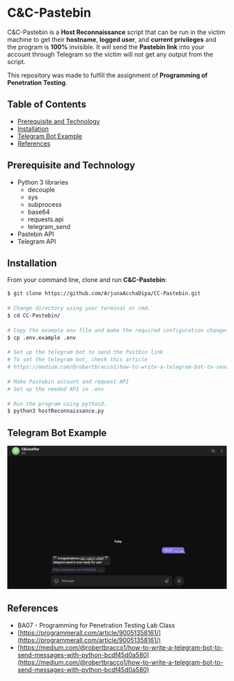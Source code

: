# C&C-Pastebin

C&C-Pastebin is a **Host Reconnaissance** script that can be run in the victim machine to get their **hostname**, **logged user**, and **current privileges** and the program is **100%** invisible. It will send the **Pastebin link** into your account through Telegram so the victim will not get any output from the script.

This repository was made to fulfill the assignment of **Programming of Penetration Testing**.

## Table of Contents
* [Prerequisite and Technology](#prerequisite-and-technology)
* [Installation](#installation)
* [Telegram Bot Example](#telegram-bot-example)
* [References](#references)

## Prerequisite and Technology
- Python 3 libraries
    - decouple
    - sys
    - subprocess
    - base64
    - requests.api
    - telegram_send
- Pastebin API
- Telegram API

## Installation

From your command line, clone and run **C&C-Pastebin**:
```bash
$ git clone https://github.com/ArjunaAcchaDipa/CC-Pastebin.git

# Change directory using your terminal or cmd.
$ cd CC-Pastebin/

# Copy the example env file and make the required configuration changes in the .env file.
$ cp .env.example .env

# Set up the telegram bot to send the Pastbin link
# To set the telegram bot, check this article
# https://medium.com/@robertbracco1/how-to-write-a-telegram-bot-to-send-messages-with-python-bcdf45d0a580

# Make Pastebin account and request API
# Set up the needed API in .env

# Run the program using python3.
$ python3 hostReconnaissance.py
```

## Telegram Bot Example

![](img/resultExample.jpg)

## References
- BA07 - Programming for Penetration Testing Lab Class
- [https://programmerall.com/article/90051358161/](https://programmerall.com/article/90051358161/)
- [https://medium.com/@robertbracco1/how-to-write-a-telegram-bot-to-send-messages-with-python-bcdf45d0a580](https://medium.com/@robertbracco1/how-to-write-a-telegram-bot-to-send-messages-with-python-bcdf45d0a580)